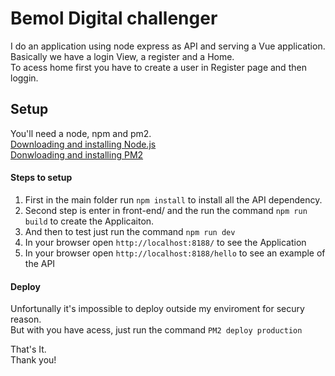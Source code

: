 # Bemol Digital challenger
I do an application using node express as API and serving a Vue application.  
Basically we have a login View, a register and a Home.  
To acess home first you have to create a user in Register page and then loggin.

## Setup
You'll need a node, npm and pm2.  
[Downloading and installing Node.js](https://docs.npmjs.com/downloading-and-installing-node-js-and-npm)  
[Donwloading and installing PM2](https://pm2.io/docs/runtime/guide/installation/)  

#### Steps to setup
1. First in the main folder run `npm install`  to install all the API dependency.
2. Second step is enter in front-end/ and the run the command `npm run build` to create the Applicaiton.
3. And then to test just run the command `npm run dev`
4. In your browser open `http://localhost:8188/` to see the Application
5. In your browser open `http://localhost:8188/hello` to see an example of the API

#### Deploy
Unfortunally it's impossible to deploy outside my enviroment for secury reason.  
But with you have acess, just run the command `PM2 deploy production`

That's It.  
Thank you!
